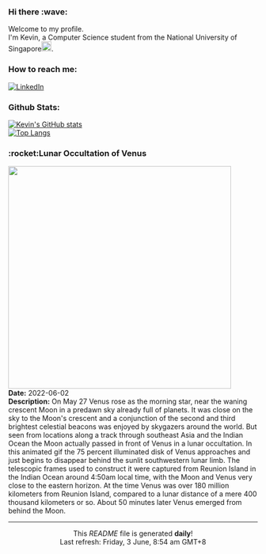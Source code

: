 <h3>Hi there :wave:</h3>

Welcome to my profile.   
I'm Kevin, a Computer Science student from the National University of Singapore<img src="https://img.icons8.com/color/96/000000/singapore-circular.png" width="20px"/>.</p>

<h3>How to reach me: </h3>
<a href="https://www.linkedin.com/in/kevin-foong/"><img alt="LinkedIn" src="https://img.shields.io/badge/linkedin-%230077B5.svg?&style=for-the-badge&logo=linkedin&logoColor=white" /></a> 

<h3>Github Stats: </h3> 

[![Kevin's GitHub stats](https://github-readme-stats.vercel.app/api?username=kevin9foong&theme=tokyonight)](https://github.com/anuraghazra/github-readme-stats) <br/>
[![Top Langs](https://github-readme-stats.vercel.app/api/top-langs/?username=kevin9foong&layout=compact&theme=tokyonight)](https://github.com/anuraghazra/github-readme-stats)

<h3>:rocket:Lunar Occultation of Venus</h3> 
<img width="450" src="https:&#x2F;&#x2F;apod.nasa.gov&#x2F;apod&#x2F;image&#x2F;2206&#x2F;OccultationVenusQuentinGineys.gif" /><br/>
<b>Date:</b> 2022-06-02<br/>
<b>Description:</b> On May 27 Venus rose as the morning star, near the waning crescent Moon in a predawn sky already full of planets. It was close on the sky to the Moon&#39;s crescent and a conjunction of the second and third brightest celestial beacons was enjoyed by skygazers around the world. But seen from locations along a track through southeast Asia and the Indian Ocean the Moon actually passed in front of Venus in a lunar occultation. In this animated gif the 75 percent illuminated disk of Venus approaches and just begins to disappear behind the sunlit southwestern lunar limb. The telescopic frames used to construct it were captured from Reunion Island in the Indian Ocean around 4:50am local time, with the Moon and Venus very close to the eastern horizon. At the time Venus was over 180 million kilometers from Reunion Island, compared to a lunar distance of a mere 400 thousand kilometers or so. About 50 minutes later Venus emerged from behind the Moon.<br/>

------------
<p align="center">This <i>README</i> file is generated <b>daily</b>!</br>
Last refresh: Friday, 3 June, 8:54 am GMT+8<br />